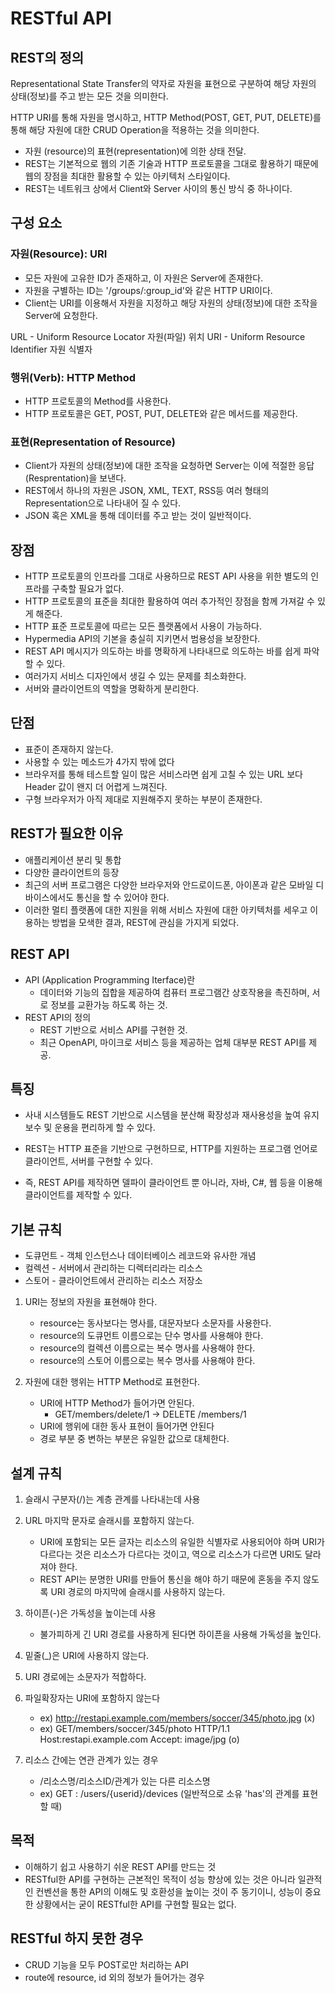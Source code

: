 # RESTful API

## REST의 정의

Representational State Transfer의 약자로 자원을 표현으로 구분하여 해당 자원의 상태(정보)를 주고 받는 모든 것을 의미한다.

HTTP URI를 통해 자원을 명시하고, HTTP Method(POST, GET, PUT, DELETE)를 통해 해당 자원에 대한 CRUD Operation을 적용하는 것을 의미한다.

+ 자원 (resource)의 표현(representation)에 의한 상태 전달.
+ REST는 기본적으로 웹의 기존 기술과 HTTP 프로토콜을 그대로 활용하기 때문에 웹의 장점을 최대한 활용할 수 있는 아키텍처 스타일이다.
+ REST는 네트워크 상에서 Client와 Server 사이의 통신 방식 중 하나이다.

## 구성 요소

### 자원(Resource): URI

+ 모든 자원에 고유한 ID가 존재하고, 이 자원은 Server에 존재한다.
+ 자원을 구별하는 ID는 '/groups/:group_id'와 같은 HTTP URI이다.
+ Client는 URI를 이용해서 자원을 지정하고 해당 자원의 상태(정보)에 대한 조작을 Server에 요청한다.

URL - Uniform Resource Locator 자원(파일) 위치
URI - Uniform Resource Identifier 자원 식별자

### 행위(Verb): HTTP Method

+ HTTP 프로토콜의 Method를 사용한다.
+ HTTP 프로토콜은 GET, POST, PUT, DELETE와 같은 메서드를 제공한다.

### 표현(Representation of Resource)

+ Client가 자원의 상태(정보)에 대한 조작을 요청하면 Server는 이에 적절한 응답(Resprentation)을 보낸다.
+ REST에서 하나의 자원은 JSON, XML, TEXT, RSS등 여러 형태의 Representation으로 나타내어 질 수 있다.
+ JSON 혹은 XML을 통해 데이터를 주고 받는 것이 일반적이다.

## 장점

+ HTTP 프로토콜의 인프라를 그대로 사용하므로 REST API 사용을 위한 별도의 인프라를 구축할 필요가 없다.
+ HTTP 프로토콜의 표준을 최대한 활용하여 여러 추가적인 장점을 함께 가져갈 수 있게 해준다.
+ HTTP 표준 프로토콜에 따르는 모든 플랫폼에서 사용이 가능하다.
+ Hypermedia API의 기본을 충실히 지키면서 범용성을 보장한다.
+ REST API 메시지가 의도하는 바를 명확하게 나타내므로 의도하는 바를 쉽게 파악할 수 있다.
+ 여러가지 서비스 디자인에서 생길 수 있는 문제를 최소화한다.
+ 서버와 클라이언트의 역할을 명확하게 분리한다.

## 단점

+ 표준이 존재하지 않는다.
+ 사용할 수 있는 메소드가 4가지 밖에 없다
+ 브라우저를 통해 테스트할 일이 많은 서비스라면 쉽게 고칠 수 있는 URL 보다 Header 값이 왠지 더 어렵게 느껴진다.
+ 구형 브라우저가 아직 제대로 지원해주지 못하는 부분이 존재한다.

## REST가 필요한 이유
+ 애플리케이션 분리 및 통합
+ 다양한 클라이언트의 등장
+ 최근의 서버 프로그램은 다양한 브라우저와 안드로이드폰, 아이폰과 같은 모바일 디바이스에서도 통신을 할 수 있어야 한다.
+ 이러한 멀티 플랫폼에 대한 지원을 위해 서비스 자원에 대한 아키텍처를 세우고 이용하는 방법을 모색한 결과, REST에 관심을 가지게 되었다.

## REST API

+ API (Application Programming Iterface)란
    + 데이터와 기능의 집합을 제공하여 컴퓨터 프로그램간 상호작용을 촉진하며, 서로 정보를 교환가능 하도록 하는 것.
+ REST API의 정의
    + REST 기반으로 서비스 API를 구현한 것.
    + 최근 OpenAPI, 마이크로 서비스 등을 제공하는 업체 대부분 REST API를 제공.

## 특징

+ 사내 시스템들도 REST 기반으로 시스템을 분산해 확장성과 재사용성을 높여 유지보수 및 운용을 편리하게 할 수 있다.

+ REST는 HTTP 표준을 기반으로 구현하므로, HTTP를 지원하는 프로그램 언어로 클라이언트, 서버를 구현할 수 있다.

+ 즉, REST API를 제작하면 델파이 클라이언트 뿐 아니라, 자바, C#, 웹 등을 이용해 클라이언트를 제작할 수 있다.

## 기본 규칙

+ 도큐먼트 - 객체 인스턴스나 데이터베이스 레코드와 유사한 개념
+ 컬렉션 - 서버에서 관리하는 디렉터리라는 리소스
+ 스토어 - 클라이언트에서 관리하는 리소스 저장소

1. URI는 정보의 자원을 표현해야 한다.
    + resource는 동사보다는 명사를, 대문자보다 소문자를 사용한다.
    + resource의 도큐먼트 이름으로는 단수 명사를 사용해야 한다.
    + resource의 컬렉션 이름으로는 복수 명사를 사용해야 한다.
    + resource의 스토어 이름으로는 복수 명사를 사용해야 한다.

2. 자원에 대한 행위는 HTTP Method로 표현한다.
    + URI에 HTTP Method가 들어가면 안된다.
        + GET/members/delete/1 -> DELETE /members/1
    + URI에 행위에 대한 동사 표현이 들어가면 안된다
    + 경로 부분 중 변하는 부분은 유일한 값으로 대체한다.

## 설계 규칙

1. 슬래시 구분자(/)는 계층 관계를 나타내는데 사용

2. URL 마지막 문자로 슬래시를 포함하지 않는다.
    + URI에 포함되는 모든 글자는 리소스의 유일한 식별자로 사용되어야 하며 URI가 다르다는 것은 리소스가 다르다는 것이고, 역으로 리소스가 다르면 URI도 달라져야 한다.
    + REST API는 분명한 URI를 만들어 통신을 해야 하기 때문에 혼동을 주지 않도록 URI 경로의 마지막에 슬래시를 사용하지 않는다.

3. 하이픈(-)은 가독성을 높이는데 사용
    + 불가피하게 긴 URI 경로를 사용하게 된다면 하이픈을 사용해 가독성을 높인다.

4. 밑줄(_)은 URI에 사용하지 않는다.

5. URI 경로에는 소문자가 적합하다.

6. 파일확장자는 URI에 포함하지 않는다
    + ex) http://restapi.example.com/members/soccer/345/photo.jpg (x)
    + ex) GET/members/soccer/345/photo HTTP/1.1 Host:restapi.example.com Accept: image/jpg (o)

7. 리소스 간에는 연관 관계가 있는 경우
    + /리소스명/리소스ID/관계가 있는 다른 리소스명
    + ex) GET : /users/{userid}/devices (일반적으로 소유 'has'의 관계를 표현할 때)

## 목적

+ 이해하기 쉽고 사용하기 쉬운 REST API를 만드는 것
+ RESTful한 API를 구현하는 근본적인 목적이 성능 향상에 있는 것은 아니라 일관적인 컨벤션을 통한 API의 이해도 및 호환성을 높이는 것이 주 동기이니, 성능이 중요한 상황에서는 굳이 RESTful한 API를 구현할 필요는 없다.

## RESTful 하지 못한 경우

+ CRUD 기능을 모두 POST로만 처리하는 API
+ route에 resource, id 외의 정보가 들어가는 경우












